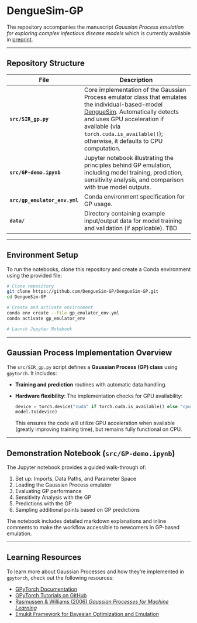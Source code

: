 # DengueSim-GP
The repository accompanies the manuscript *Gaussian Process emulation for exploring complex infectious disease models* which is currently available in [preprint](https://www.medrxiv.org/content/10.1101/2024.11.28.24318136v2).

---

## Repository Structure

| File                      | Description                                                                                                                                                                                                                                              |
| ------------------------- | -------------------------------------------------------------------------------------------------------------------------------------------------------------------------------------------------------------------------------------------------------- |
| **`src/SIR_gp.py`**           | Core implementation of the Gaussian Process emulator class that emulates the individual-based-model [DengueSim](https://github.com/AnnaMariaL/DengueSim). Automatically detects and uses GPU acceleration if available (via `torch.cuda.is_available()`); otherwise, it defaults to CPU computation. |
| **`src/GP-demo.ipynb`**       | Jupyter notebook illustrating the principles behind GP emulation, including model training, prediction, sensitivity analysis, and comparison with true model outputs. 
| **`src/gp_emulator_env.yml`** | Conda environment specification for GP usage.                                                                                                                                                            |
| **`data/`**               | Directory containing example input/output data for model training and validation (if applicable). TBD                                                                                                                                                       |

---

## Environment Setup

To run the notebooks, clone this repository and create a Conda environment using the provided file:

```bash
# Clone repository
git clone https://github.com/DengueSim-GP/DengueSim-GP.git
cd DengueSim-GP

# Create and activate environment
conda env create --file gp_emulator_env.yml
conda activate gp_emulator_env

# Launch Jupyter Notebook
```

---

## Gaussian Process Implementation Overview

The `src/SIR_gp.py` script defines a **Gaussian Process (GP) class** using `gpytorch`. It includes:

* **Training and prediction** routines with automatic data handling.

* **Hardware flexibility**:
  The implementation checks for GPU availability:

  ```python
  device = torch.device("cuda" if torch.cuda.is_available() else "cpu")
  model.to(device)
  ```

  This ensures the code will utilize GPU acceleration when available (greatly improving training time), but remains fully functional on CPU.
---

## Demonstration Notebook (`src/GP-demo.ipynb`)

The Jupyter notebook provides a guided walk-through of:

1. Set up: Imports, Data Paths, and Parameter Space
2. Loading the Gaussian Process emulator
3. Evaluating GP performance
4. Sensitivity Analysis with the GP
5. Predictions with the GP
6. Sampling additional points based on GP predictions

The notebook includes detailed markdown explanations and inline comments to make the workflow accessible to newcomers in GP-based emulation.

---

## Learning Resources

To learn more about Gaussian Processes and how they’re implemented in `gpytorch`, check out the following resources:

* [GPyTorch Documentation](https://gpytorch.ai/)
* [GPyTorch Tutorials on GitHub](https://github.com/cornellius-gp/gpytorch/tree/main/examples)
* [Rasmussen & Williams (2006) *Gaussian Processes for Machine Learning*](http://www.gaussianprocess.org/gpml/)
* [Emukit Framework for Bayesian Optimization and Emulation](https://emukit.github.io/)

